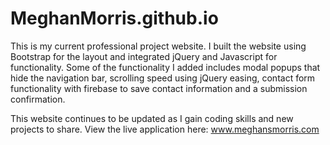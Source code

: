 # MeghanMorris.github.io

This is my current professional project website. I built the website using Bootstrap for the layout and integrated jQuery and Javascript for functionality. Some of the functionality I added includes modal popups that hide the navigation bar, scrolling speed using jQuery easing, contact form functionality with firebase to save contact information and a submission confirmation. 

This website continues to be updated as I gain coding skills and new projects to share. View the live application here: www.meghansmorris.com
